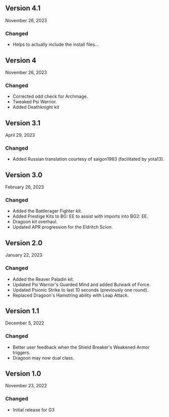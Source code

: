## Version 4.1

November 26, 2023

### Changed

- Helps to actually include the install files...

## Version 4

November 26, 2023

### Changed

- Corrected odd check for Archmage.
- Tweaked Psi Warrior.
- Added Deathknight kit

## Version 3.1

April 29, 2023

### Changed

- Added Russian translation courtesy of saigon1983 (facilitated by yota13). 

## Version 3.0

February 26, 2023

### Changed

- Added the Battlerager Fighter kit.
- Added Prestige Kits to BG: EE to assist with imports into BG2: EE.
- Dragoon kit overhaul.
- Updated APR progression for the Eldritch Scion.

## Version 2.0

January 22, 2023

### Changed

- Added the Reaver Paladin kit.
- Updated Psi Warrior's Guarded Mind and added Bulwark of Force.
- Updated Psionic Strike to last 10 seconds (previously one round).
- Replaced Dragoon's Hamstring ability with Leap Attack.

## Version 1.1 

December 5, 2022

### Changed

- Better user feedback when the Shield Breaker's Weakened Armor triggers. 
- Dragoon may now dual class.

## Version 1.0 

November 23, 2022

### Changed

- Initial release for G3

